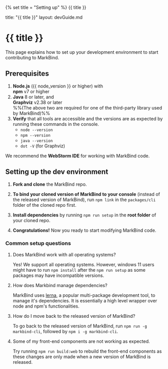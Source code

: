 {% set title = "Setting up" %}
<span id="title" class="d-none">{{ title }}</span>

<frontmatter>
  title: "{{ title }}"
  layout: devGuide.md
</frontmatter>

# {{ title }}

<div class="lead">

This page explains how to set up your development environment to start contributing to MarkBind.
</div>

## Prerequisites

1. **Node.js** ({{ node_version }} or higher) with<br>
   **npm** v7 or higher
1. **Java** 8 or later, and<br>
   **Graphviz** v2.38 or later<br>
   %%(The above two are required for one of the third-party library used by MarkBind)%%
1. **Verify** that all tools are accessible and the versions are as expected by running these commands in the console.
   * `node --version`
   * `npm --version`
   * `java --version`
   * `dot -V` (for Graphviz)

<box type="tip" seamless>

We recommend the **WebStorm IDE** for working with MarkBind code.
</box>

## Setting up the dev environment

1. **Fork and clone** the MarkBind repo.
1. **To bind your cloned version of MarkBind to your console** (instead of the released version of MarkBind), run `npm link` in the `packages/cli` folder of the cloned repo first.
1. **Install dependencies** by running <popover content="Under the hood, this calls `npm ci` and `lerna bootstrap`">`npm run setup`</popover> in the **root folder** of your cloned repo.

1. **Congratulations!** Now you ready to start modifying MarkBind code.

### Common setup questions

1. Does MarkBind work with all operating systems?

   Yes! We support all operating systems. However, windows 11 users might have to run `npm install` after the `npm run setup` as some packages may have incompatible versions.

1. How does Markbind manage dependencies?

   MarkBind uses [lerna](https://github.com/lerna/lerna), a popular multi-package development tool, to manage it's dependencies. It is essentially a high level wrapper over node and npm's functionalities.

1. How do I move back to the released version of MarkBind?

   To go back to the released version of MarkBind, run `npm run -g markbind-cli`, followed by `npm i -g markbind-cli`.

1. Some of my front-end components are not working as expected.

   Try running `npm run build:web` to rebuild the front-end components as these changes are only made when a new version of MarkBind is released.
